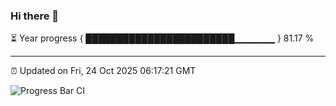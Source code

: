 ### Hi there 👋

⏳ Year progress { ████████████████████████▁▁▁▁▁▁ } 81.17 %

---

⏰ Updated on Fri, 24 Oct 2025 06:17:21 GMT

![Progress Bar CI](https://github.com/Shyam-Makwana/GitHub-Actions-Demo/workflows/Progress%20Bar%20CI/badge.svg)
